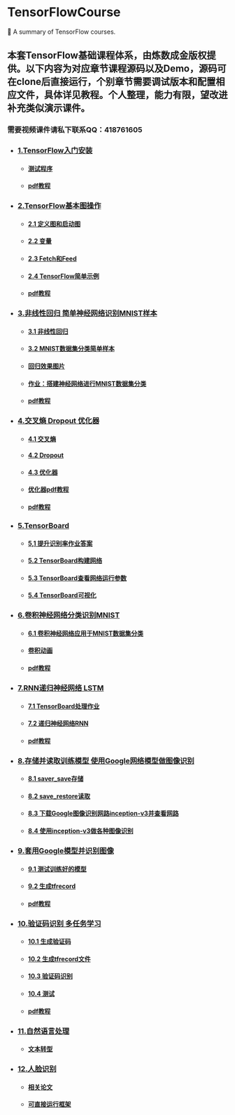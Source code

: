 # TensorFlowCourse
:shaved_ice: A summary of TensorFlow courses.

## 本套TensorFlow基础课程体系，由炼数成金版权提供。以下内容为对应章节课程源码以及Demo，源码可在clone后直接运行，个别章节需要调试版本和配置相应文件，具体详见教程。个人整理，能力有限，望改进补充类似演示课件。
### 需要视频课件请私下联系QQ：418761605

* ### [1.TensorFlow入门安装](https://github.com/LittleHeap/TensorFlowCourse/tree/master/Week01_TensorFlow%E5%85%A5%E9%97%A8%E5%AE%89%E8%A3%85)  
    * #### [测试程序](https://github.com/LittleHeap/TensorFlowCourse/blob/master/Week01_TensorFlow%E5%85%A5%E9%97%A8%E5%AE%89%E8%A3%85/TestProgram.py) 
    * #### [pdf教程](https://github.com/LittleHeap/TensorFlowCourse/blob/master/Week01_TensorFlow%E5%85%A5%E9%97%A8%E5%AE%89%E8%A3%85/%E7%AC%AC%E4%B8%80%E5%91%A8.pdf)  

* ### [2.TensorFlow基本图操作](https://github.com/LittleHeap/TensorFlowCourse/tree/master/Week02_TensorFlow%E5%9F%BA%E6%9C%AC%E5%9B%BE%E6%93%8D%E4%BD%9C)
    * #### [2.1 定义图和启动图](https://github.com/LittleHeap/TensorFlowCourse/blob/master/Week02_TensorFlow%E5%9F%BA%E6%9C%AC%E5%9B%BE%E6%93%8D%E4%BD%9C/2-1%E5%AE%9A%E4%B9%89%E5%9B%BE%E5%92%8C%E5%90%AF%E5%8A%A8%E5%9B%BE.py)
    * #### [2.2 变量](https://github.com/LittleHeap/TensorFlowCourse/blob/master/Week02_TensorFlow%E5%9F%BA%E6%9C%AC%E5%9B%BE%E6%93%8D%E4%BD%9C/2-2%E5%8F%98%E9%87%8F.py)
    * #### [2.3 Fetch和Feed](https://github.com/LittleHeap/TensorFlowCourse/blob/master/Week02_TensorFlow%E5%9F%BA%E6%9C%AC%E5%9B%BE%E6%93%8D%E4%BD%9C/2-3Fetch%E5%92%8CFeed.py)
    * #### [2.4 TensorFlow简单示例](https://github.com/LittleHeap/TensorFlowCourse/blob/master/Week02_TensorFlow%E5%9F%BA%E6%9C%AC%E5%9B%BE%E6%93%8D%E4%BD%9C/2-4TensorFlow%E7%AE%80%E5%8D%95%E7%A4%BA%E4%BE%8B.py)
    * #### [pdf教程](https://github.com/LittleHeap/TensorFlowCourse/blob/master/Week02_TensorFlow%E5%9F%BA%E6%9C%AC%E5%9B%BE%E6%93%8D%E4%BD%9C/%E7%AC%AC%E4%BA%8C%E5%91%A8.pdf)

* ### [3.非线性回归 简单神经网络识别MNIST样本](https://github.com/LittleHeap/TensorFlowCourse/tree/master/Week03_%E9%9D%9E%E7%BA%BF%E6%80%A7%E5%9B%9E%E5%BD%92_%E7%AE%80%E5%8D%95%E7%A5%9E%E7%BB%8F%E7%BD%91%E7%BB%9C%E8%AF%86%E5%88%ABMNIST%E6%A0%B7%E6%9C%AC)
    * #### [3.1 非线性回归](https://github.com/LittleHeap/TensorFlowCourse/blob/master/Week03_%E9%9D%9E%E7%BA%BF%E6%80%A7%E5%9B%9E%E5%BD%92_%E7%AE%80%E5%8D%95%E7%A5%9E%E7%BB%8F%E7%BD%91%E7%BB%9C%E8%AF%86%E5%88%ABMNIST%E6%A0%B7%E6%9C%AC/3-1%E9%9D%9E%E7%BA%BF%E6%80%A7%E5%9B%9E%E5%BD%92.py)
    * #### [3.2 MNIST数据集分类简单样本](https://github.com/LittleHeap/TensorFlowCourse/blob/master/Week03_%E9%9D%9E%E7%BA%BF%E6%80%A7%E5%9B%9E%E5%BD%92_%E7%AE%80%E5%8D%95%E7%A5%9E%E7%BB%8F%E7%BD%91%E7%BB%9C%E8%AF%86%E5%88%ABMNIST%E6%A0%B7%E6%9C%AC/3-2MNIST%E6%95%B0%E6%8D%AE%E9%9B%86%E5%88%86%E7%B1%BB%E7%AE%80%E5%8D%95%E6%A0%B7%E6%9C%AC.py)
    * #### [回归效果图片](https://github.com/LittleHeap/TensorFlowCourse/blob/master/Week03_%E9%9D%9E%E7%BA%BF%E6%80%A7%E5%9B%9E%E5%BD%92_%E7%AE%80%E5%8D%95%E7%A5%9E%E7%BB%8F%E7%BD%91%E7%BB%9C%E8%AF%86%E5%88%ABMNIST%E6%A0%B7%E6%9C%AC/Regression.png)
    * #### [作业：搭建神经网络进行MNIST数据集分类](https://github.com/LittleHeap/TensorFlowCourse/blob/master/Week03_%E9%9D%9E%E7%BA%BF%E6%80%A7%E5%9B%9E%E5%BD%92_%E7%AE%80%E5%8D%95%E7%A5%9E%E7%BB%8F%E7%BD%91%E7%BB%9C%E8%AF%86%E5%88%ABMNIST%E6%A0%B7%E6%9C%AC/%E6%90%AD%E5%BB%BA%E7%A5%9E%E7%BB%8F%E5%85%83%E8%BF%9B%E8%A1%8CMNIST%E6%95%B0%E6%8D%AE%E9%9B%86%E5%88%86%E7%B1%BB.py)
    * #### [pdf教程](https://github.com/LittleHeap/TensorFlowCourse/blob/master/Week03_%E9%9D%9E%E7%BA%BF%E6%80%A7%E5%9B%9E%E5%BD%92_%E7%AE%80%E5%8D%95%E7%A5%9E%E7%BB%8F%E7%BD%91%E7%BB%9C%E8%AF%86%E5%88%ABMNIST%E6%A0%B7%E6%9C%AC/%E7%AC%AC%E4%B8%89%E5%91%A8.pdf)

* ### [4.交叉熵 Dropout 优化器](https://github.com/LittleHeap/TensorFlowCourse/tree/master/Week04_%E4%BA%A4%E5%8F%89%E7%86%B5_Dropout_%E4%BC%98%E5%8C%96%E5%99%A8)
    * #### [4.1 交叉熵](https://github.com/LittleHeap/TensorFlowCourse/blob/master/Week04_%E4%BA%A4%E5%8F%89%E7%86%B5_Dropout_%E4%BC%98%E5%8C%96%E5%99%A8/4-1%E4%BA%A4%E5%8F%89%E7%86%B5.py)
    * #### [4.2 Dropout](https://github.com/LittleHeap/TensorFlowCourse/blob/master/Week04_%E4%BA%A4%E5%8F%89%E7%86%B5_Dropout_%E4%BC%98%E5%8C%96%E5%99%A8/4-2Dropout.py)
    * #### [4.3 优化器](https://github.com/LittleHeap/TensorFlowCourse/blob/master/Week04_%E4%BA%A4%E5%8F%89%E7%86%B5_Dropout_%E4%BC%98%E5%8C%96%E5%99%A8/4-3%E4%BC%98%E5%8C%96%E5%99%A8.py)
    * #### [优化器pdf教程](https://github.com/LittleHeap/TensorFlowCourse/blob/master/Week04_%E4%BA%A4%E5%8F%89%E7%86%B5_Dropout_%E4%BC%98%E5%8C%96%E5%99%A8/Optimizer.pdf)
    * #### [pdf教程](https://github.com/LittleHeap/TensorFlowCourse/blob/master/Week04_%E4%BA%A4%E5%8F%89%E7%86%B5_Dropout_%E4%BC%98%E5%8C%96%E5%99%A8/%E7%AC%AC%E5%9B%9B%E5%91%A8.pdf)

* ### [5.TensorBoard](https://github.com/LittleHeap/TensorFlowCourse/tree/master/Week05_TensorBoard)
    * #### [5,1 提升识别率作业答案](https://github.com/LittleHeap/TensorFlowCourse/blob/master/Week05_TensorBoard/5-1%E6%8F%90%E5%8D%87%E8%AF%86%E5%88%AB%E7%8E%87%E4%BD%9C%E4%B8%9A%E7%AD%94%E6%A1%88.py)
    * #### [5.2 TensorBoard构建网络](https://github.com/LittleHeap/TensorFlowCourse/blob/master/Week05_TensorBoard/5-2TensorBoard%E6%9E%84%E5%BB%BA%E7%BD%91%E7%BB%9C.py)
    * #### [5.3 TensorBoard查看网络运行参数](https://github.com/LittleHeap/TensorFlowCourse/blob/master/Week05_TensorBoard/5-3Tensorboard%E6%9F%A5%E7%9C%8B%E7%BD%91%E7%BB%9C%E8%BF%90%E8%A1%8C%E5%8F%82%E6%95%B0.py)
    * #### [5.4 TensorBoard可视化](https://github.com/LittleHeap/TensorFlowCourse/blob/master/Week05_TensorBoard/5-4TensorFlow%E5%8F%AF%E8%A7%86%E5%8C%96.py)

* ### [6.卷积神经网络分类识别MNIST](https://github.com/LittleHeap/TensorFlowCourse/tree/master/Week06_%E5%8D%B7%E7%A7%AF%E7%A5%9E%E7%BB%8F%E7%BD%91%E7%BB%9C%E5%88%86%E7%B1%BB%E8%AF%86%E5%88%ABMNIST)
    * #### [6.1 卷积神经网络应用于MNIST数据集分类](https://github.com/LittleHeap/TensorFlowCourse/blob/master/Week06_%E5%8D%B7%E7%A7%AF%E7%A5%9E%E7%BB%8F%E7%BD%91%E7%BB%9C%E5%88%86%E7%B1%BB%E8%AF%86%E5%88%ABMNIST/6-1%E5%8D%B7%E7%A7%AF%E7%A5%9E%E7%BB%8F%E7%BD%91%E7%BB%9C%E5%BA%94%E7%94%A8%E4%BA%8EMNIST%E6%95%B0%E6%8D%AE%E9%9B%86%E5%88%86%E7%B1%BB.py)
    * #### [卷积动画](https://github.com/LittleHeap/TensorFlowCourse/blob/master/Week06_%E5%8D%B7%E7%A7%AF%E7%A5%9E%E7%BB%8F%E7%BD%91%E7%BB%9C%E5%88%86%E7%B1%BB%E8%AF%86%E5%88%ABMNIST/%E5%8D%B7%E7%A7%AF.gif)
    * #### [pdf教程](https://github.com/LittleHeap/TensorFlowCourse/blob/master/Week06_%E5%8D%B7%E7%A7%AF%E7%A5%9E%E7%BB%8F%E7%BD%91%E7%BB%9C%E5%88%86%E7%B1%BB%E8%AF%86%E5%88%ABMNIST/%E7%AC%AC%E5%85%AD%E5%91%A8.pdf)

* ### [7.RNN递归神经网络 LSTM](https://github.com/LittleHeap/TensorFlowCourse/tree/master/Week07_RNN%E9%80%92%E5%BD%92%E7%A5%9E%E7%BB%8F%E7%BD%91%E7%BB%9C_LSTM)
    * #### [7.1 TensorBoard处理作业](https://github.com/LittleHeap/TensorFlowCourse/blob/master/Week07_RNN%E9%80%92%E5%BD%92%E7%A5%9E%E7%BB%8F%E7%BD%91%E7%BB%9C_LSTM/7-1Homework_Week06.py)
    * #### [7.2 递归神经网络RNN](https://github.com/LittleHeap/TensorFlowCourse/blob/master/Week07_RNN%E9%80%92%E5%BD%92%E7%A5%9E%E7%BB%8F%E7%BD%91%E7%BB%9C_LSTM/7-2%E9%80%92%E5%BD%92%E7%A5%9E%E7%BB%8F%E7%BD%91%E7%BB%9CRNN.py)
    * #### [pdf教程](https://github.com/LittleHeap/TensorFlowCourse/blob/master/Week07_RNN%E9%80%92%E5%BD%92%E7%A5%9E%E7%BB%8F%E7%BD%91%E7%BB%9C_LSTM/%E7%AC%AC%E4%B8%83%E5%91%A8.pdf)

* ### [8.存储并读取训练模型 使用Google网络模型做图像识别](https://github.com/LittleHeap/TensorFlowCourse/tree/master/Week08_%E5%AD%98%E5%82%A8%E5%B9%B6%E8%AF%BB%E5%8F%96%E8%AE%AD%E7%BB%83%E6%A8%A1%E5%9E%8B_%E4%BD%BF%E7%94%A8Google%E7%BD%91%E7%BB%9C%E6%A8%A1%E5%9E%8B%E5%81%9A%E5%9B%BE%E5%83%8F%E8%AF%86%E5%88%AB)
    * #### [8.1 saver_save存储](https://github.com/LittleHeap/TensorFlowCourse/blob/master/Week08_%E5%AD%98%E5%82%A8%E5%B9%B6%E8%AF%BB%E5%8F%96%E8%AE%AD%E7%BB%83%E6%A8%A1%E5%9E%8B_%E4%BD%BF%E7%94%A8Google%E7%BD%91%E7%BB%9C%E6%A8%A1%E5%9E%8B%E5%81%9A%E5%9B%BE%E5%83%8F%E8%AF%86%E5%88%AB/8-1saver_save%E5%AD%98%E5%82%A8.py)
    * #### [8.2 save_restore读取](https://github.com/LittleHeap/TensorFlowCourse/blob/master/Week08_%E5%AD%98%E5%82%A8%E5%B9%B6%E8%AF%BB%E5%8F%96%E8%AE%AD%E7%BB%83%E6%A8%A1%E5%9E%8B_%E4%BD%BF%E7%94%A8Google%E7%BD%91%E7%BB%9C%E6%A8%A1%E5%9E%8B%E5%81%9A%E5%9B%BE%E5%83%8F%E8%AF%86%E5%88%AB/8-2save_restore%E8%AF%BB%E5%8F%96.py)
    * #### [8.3 下载Google图像识别网路inception-v3并查看网路](https://github.com/LittleHeap/TensorFlowCourse/blob/master/Week08_%E5%AD%98%E5%82%A8%E5%B9%B6%E8%AF%BB%E5%8F%96%E8%AE%AD%E7%BB%83%E6%A8%A1%E5%9E%8B_%E4%BD%BF%E7%94%A8Google%E7%BD%91%E7%BB%9C%E6%A8%A1%E5%9E%8B%E5%81%9A%E5%9B%BE%E5%83%8F%E8%AF%86%E5%88%AB/8-3%E4%B8%8B%E8%BD%BDGoogle%E5%9B%BE%E5%83%8F%E8%AF%86%E5%88%AB%E7%BD%91%E7%BB%9Cinception-v3%E5%B9%B6%E6%9F%A5%E7%9C%8B%E7%BD%91%E7%BB%9C.py)
    * #### [8.4 使用inception-v3做各种图像识别](https://github.com/LittleHeap/TensorFlowCourse/blob/master/Week08_%E5%AD%98%E5%82%A8%E5%B9%B6%E8%AF%BB%E5%8F%96%E8%AE%AD%E7%BB%83%E6%A8%A1%E5%9E%8B_%E4%BD%BF%E7%94%A8Google%E7%BD%91%E7%BB%9C%E6%A8%A1%E5%9E%8B%E5%81%9A%E5%9B%BE%E5%83%8F%E8%AF%86%E5%88%AB/8-4%E4%BD%BF%E7%94%A8inception-v3%E5%81%9A%E5%90%84%E7%A7%8D%E5%9B%BE%E5%83%8F%E7%9A%84%E8%AF%86%E5%88%AB.py)

* ### [9.套用Google模型并识别图像](https://github.com/LittleHeap/TensorFlowCourse/tree/master/Week09_%E5%A5%97%E7%94%A8Google%E6%A8%A1%E5%9E%8B%E5%B9%B6%E8%AF%86%E5%88%AB%E5%9B%BE%E5%83%8F)
    * #### [9.1 测试训练好的模型](https://github.com/LittleHeap/TensorFlowCourse/blob/master/Week09_%E5%A5%97%E7%94%A8Google%E6%A8%A1%E5%9E%8B%E5%B9%B6%E8%AF%86%E5%88%AB%E5%9B%BE%E5%83%8F/9-1%E6%B5%8B%E8%AF%95%E8%AE%AD%E7%BB%83%E5%A5%BD%E7%9A%84%E6%A8%A1%E5%9E%8B.py)
    * #### [9.2 生成tfrecord](https://github.com/LittleHeap/TensorFlowCourse/blob/master/Week09_%E5%A5%97%E7%94%A8Google%E6%A8%A1%E5%9E%8B%E5%B9%B6%E8%AF%86%E5%88%AB%E5%9B%BE%E5%83%8F/9-2%E7%94%9F%E6%88%90tfrecord.py)
    * #### [pdf教程](https://github.com/LittleHeap/TensorFlowCourse/blob/master/Week09_%E5%A5%97%E7%94%A8Google%E6%A8%A1%E5%9E%8B%E5%B9%B6%E8%AF%86%E5%88%AB%E5%9B%BE%E5%83%8F/%E7%AC%AC%E4%B9%9D%E5%91%A8.pdf)

* ### [10.验证码识别 多任务学习](https://github.com/LittleHeap/TensorFlowCourse/tree/master/Week10_%E9%AA%8C%E8%AF%81%E7%A0%81%E8%AF%86%E5%88%AB_%E5%A4%9A%E4%BB%BB%E5%8A%A1%E5%AD%A6%E4%B9%A0)
    * #### [10.1 生成验证码](https://github.com/LittleHeap/TensorFlowCourse/blob/master/Week10_%E9%AA%8C%E8%AF%81%E7%A0%81%E8%AF%86%E5%88%AB_%E5%A4%9A%E4%BB%BB%E5%8A%A1%E5%AD%A6%E4%B9%A0/10-1%E9%AA%8C%E8%AF%81%E7%A0%81%E7%94%9F%E6%88%90.py)
    * #### [10.2 生成tfrecord文件](https://github.com/LittleHeap/TensorFlowCourse/blob/master/Week10_%E9%AA%8C%E8%AF%81%E7%A0%81%E8%AF%86%E5%88%AB_%E5%A4%9A%E4%BB%BB%E5%8A%A1%E5%AD%A6%E4%B9%A0/10-2%E7%94%9F%E6%88%90tfrecord%E6%96%87%E4%BB%B6.py)
    * #### [10.3 验证码识别](https://github.com/LittleHeap/TensorFlowCourse/blob/master/Week10_%E9%AA%8C%E8%AF%81%E7%A0%81%E8%AF%86%E5%88%AB_%E5%A4%9A%E4%BB%BB%E5%8A%A1%E5%AD%A6%E4%B9%A0/10-3%E9%AA%8C%E8%AF%81%E7%A0%81%E8%AF%86%E5%88%AB.py)
    * #### [10.4 测试](https://github.com/LittleHeap/TensorFlowCourse/blob/master/Week10_%E9%AA%8C%E8%AF%81%E7%A0%81%E8%AF%86%E5%88%AB_%E5%A4%9A%E4%BB%BB%E5%8A%A1%E5%AD%A6%E4%B9%A0/10-4captcha_test.py)
    * #### [pdf教程](https://github.com/LittleHeap/TensorFlowCourse/blob/master/Week10_%E9%AA%8C%E8%AF%81%E7%A0%81%E8%AF%86%E5%88%AB_%E5%A4%9A%E4%BB%BB%E5%8A%A1%E5%AD%A6%E4%B9%A0/%E7%AC%AC%E5%8D%81%E5%91%A8.pdf)

* ### [11.自然语言处理](https://github.com/LittleHeap/TensorFlowCourse/tree/master/Week11_%E8%87%AA%E7%84%B6%E8%AF%AD%E8%A8%80%E5%A4%84%E7%90%86)
    * #### [文本转型](https://github.com/LittleHeap/TensorFlowCourse/blob/master/Week11_%E8%87%AA%E7%84%B6%E8%AF%AD%E8%A8%80%E5%A4%84%E7%90%86/data/transform.py)

* ### [12.人脸识别](https://github.com/LittleHeap/TensorFlowCourse/tree/master/Week12_%E4%BA%BA%E8%84%B8%E8%AF%86%E5%88%AB)
    * #### [相关论文](https://github.com/LittleHeap/TensorFlowCourse/tree/master/Week12_%E4%BA%BA%E8%84%B8%E8%AF%86%E5%88%AB/Paper)
    * #### [可直接运行框架](https://github.com/LittleHeap/TensorFlowCourse/blob/master/Week12_%E4%BA%BA%E8%84%B8%E8%AF%86%E5%88%AB/test_detection_mtcnn.py)

